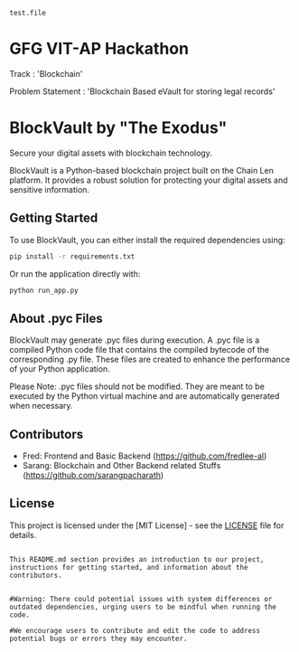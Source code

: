 ```
test.file
```
# GFG VIT-AP Hackathon
Track : 'Blockchain'

Problem Statement : 'Blockchain Based eVault for storing legal records'

# BlockVault by "The Exodus"

Secure your digital assets with blockchain technology.

BlockVault is a Python-based blockchain project built on the Chain Len platform. It provides a robust solution for protecting your digital assets and sensitive information.

## Getting Started

To use BlockVault, you can either install the required dependencies using:

```bash
pip install -r requirements.txt
```

Or run the application directly with:

```bash
python run_app.py
```
## About .pyc Files

BlockVault may generate .pyc files during execution. A .pyc file is a compiled Python code file that contains the compiled bytecode of the corresponding .py file. These files are created to enhance the performance of your Python application.

Please Note: .pyc files should not be modified. They are meant to be executed by the Python virtual machine and are automatically generated when necessary.

## Contributors

- Fred: Frontend and Basic Backend
  (https://github.com/fredlee-al)
- Sarang: Blockchain and Other Backend related Stuffs
  (https://github.com/sarangpacharath)

## License

This project is licensed under the [MIT License] - see the [LICENSE](LICENSE) file for details.
```

This README.md section provides an introduction to our project, instructions for getting started, and information about the contributors.


#Warning: There could potential issues with system differences or outdated dependencies, urging users to be mindful when running the code.

#We encourage users to contribute and edit the code to address potential bugs or errors they may encounter.


